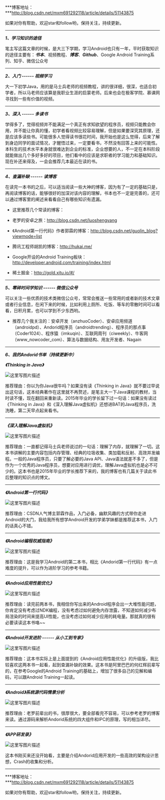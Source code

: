 ***博客地址：***http://blog.csdn.net/mxm691292118/article/details/51143875

如果对你有帮助，欢迎star和follow哟，保持关注，持续更新。


----------

***1、学习知识的途径***

笔主写这篇文章的时候，是大三下学期，学习Android也只有一年，平时获取知识的途径主要有：***书本***、视频教程、***博客***、***Github***、Google Android Training系列、知乎、微信公众号


----------


***2、入门 ------ 视频学习***

大一下初学Java，用的是马士兵老师的视频教程，讲的很详细，很深，也适合初学者，所以马老师应该算是我职业生涯的启蒙老师。后来也会在极客学院、慕课网寻找到一些有价值的视频。


----------


***3、深入 ------ 多读书***

学得多了，觉得视频并不能满足一个真正有求知欲望的程序员，视频只能教会你用，并不能让你真的懂，初学者看视频比较容易理解，但是如果要深究其原理，还是应该多读些书。可能很多人觉得读书很花时间，我开始也是这么觉得，后来了解到身边同学的面试情况，才醒悟过来，一定要看书，不然没有回答上来的可能性。本科生的技术水平本身就很难达到企业的标准，企业想要的人，不一定在本科阶段就能做出几个多好多好的项目，他们看中的应该是求职者的学习能力和基础知识。现在补还来得及，一会会推荐几本最近在读的书。


----------


***4、查漏补缺 ------ 读博客***

在读完一本书的之后，可以适当阅读一些大神的博客，因为有了一定的基础只是，再阅读博客的话，能够很好的加深对该内容的理解，书本也不一定是完善的，还可以通过博客里的阐述来看看自己有哪些知识有遗漏。

 - 这里推荐几个常读的博客：

  - 老罗的安卓之旅：http://blog.csdn.net/luoshengyang
  - 《Android第一行代码》作者郭霖的博客：http://blog.csdn.net/guolin_blog?viewmode=list
  - 腾讯工程师胡凯的博客：http://hukai.me/
  - Google开设的Android Training板块： http://developer.android.com/training/index.html
  - 稀土掘金：http://gold.xitu.io/#/


----------


***5、零碎时间学知识 ------ 微信公众号***

可以关注一些优质的技术类微信公众号，常常会推送一些常用的或者新的技术文章或者行业信息，在闲下来的时候，比如利用上厕所、吃饭、等车的零散时间可以看看，日积月累，也可以学到不少东西哟。

 - 推荐几个我关注的：安卓开发（anzhuoCoder）、安卓应用频道（androidpd）、Andorid程序员（androidtrending）、程序员的那点事（Coder1024）、程序猿（imkuqin）、互联网周刊（ciweekly）、牛客网（www_nowcoder_com）、算法与数据结构、用友开发者、Nagain


----------


***6、我的Andorid书单（持续更新中）***


***《Thinking in Java》***

![这里写图片描述](http://img.blog.csdn.net/20160413202309775)

推荐理由：你以为你Java很牛吗？如果没有读《Thinking in Java》就不要过早说出这句话，这本经典著作在这里就不再赘述，是笔主大一下Java课程的教材，当时读不懂，现在翻回来重新读。2015年毕业的学长留下过一句话：如果没有读过《Thinking in Java》和《深入理解Java虚拟机》还想进BAT的Java程序员，洗洗睡，第二天早点起来看书。


----------


***《深入理解Java虚拟机》***

![这里写图片描述](http://img.blog.csdn.net/20160413201539962)

推荐理由：一直都记得马士兵老师说过的一句话：理解了内存，就理解了一切。这本书讲解的主要内容包括内存管理、经典的垃圾收集、类加载和反射、高效并发编程。一般的Java程序员，只要了解必要的Java API、Java语法就差不多了，但是作为一个优秀的Java程序员，想要对应用进行调优，理解Java虚拟机也是必不可少的。这本书也是2015年毕业的学长推荐下来的，我的博客也有几篇关于读此书后整理的知识点的博文。


----------


***《Android第一行代码》***

![这里写图片描述](http://img.blog.csdn.net/20160413203519983)

推荐理由：CSDN人气博主郭霖作品，入门必备，幽默风趣的方式带你走进Android的大门，我给我所有想学Android开发的学弟学妹都是推荐这本书，入门的话真心不错。


----------


***《Android编程权威指南》***

![这里写图片描述](http://img.blog.csdn.net/20160413203622193)

推荐理由：这是我学习Android的第二本书，相比《Andorid第一行代码》有一点难度的提升，可以作为进阶学习的参考书籍。

----------

***《Android应用性能优化》***

![这里写图片描述](http://img.blog.csdn.net/20160413203816382)

推荐理由：读完前两本书，我相信你写出来的Android程序会出一大堆性能问题，你肯定没有考虑过NDK编程，没有考虑过如何避免内存泄露，不知道如何减少布局渲染的时间来提高UI性能，也没考虑过如何减少应用的耗电量。那就真的很有必要读读这本书咯~~


----------


***《Android开发进阶 ------ 从小工到专家》***

![这里写图片描述](http://img.blog.csdn.net/20160413204100798)

推荐理由：这本书实际上是上面提到的《Android应用性能优化》的升级版，我比较喜欢这两本书一起看，起到查漏补缺的效果。这本书是阿里巴巴的何红辉前辈写的，在参考Google的Android Training的基础上，增加了很多自己的见解和编码，可以跟Android Training一起读。


----------

***《Android》系统源代码情景分析***

![这里写图片描述](http://img.blog.csdn.net/20160413210255119)

推荐理由：老罗前辈出的书，很厚很大，要全部看完不容易，可以参考老罗的博客来读。通过源码来解析Andorid系统的四大组件和IPC的原理，写的相当详尽。



---------- 


***《APP研发录》***

![这里写图片描述](http://img.blog.csdn.net/20160413204434626)

这本书刚买来还没开始看，主要是介绍Andorid应用开发的一些高效的架构设计思想，Crash的收集和分析。

----------

***博客地址：***http://blog.csdn.net/mxm691292118/article/details/51143875

如果对你有帮助，欢迎star和follow哟，保持关注，持续更新。
